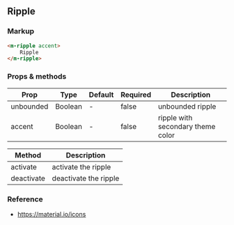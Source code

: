 ## Ripple

### Markup

```html
<m-ripple accent>
    Ripple
</m-ripple>
```

### Props & methods

| Prop | Type | Default | Required | Description |
|------|------|---------|----------|-------------|
| unbounded | Boolean | - | false | unbounded ripple |
| accent | Boolean | - | false | ripple with secondary theme color |

| Method | Description |
|--------|-------------|
| activate | activate the ripple |
| deactivate | deactivate the ripple |


### Reference

- https://material.io/icons